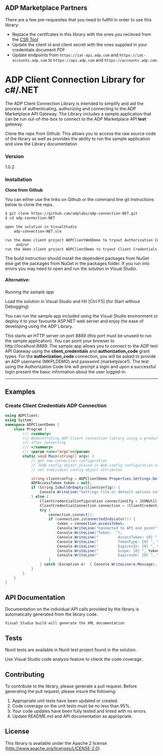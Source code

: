 ## ADP Marketplace Partners

There are a few pre-requesites that you need to fullfill in order to use this library:
- Replace the certifcates in this library with the ones you recieved from the [CSR Tool](https://apps.adp.com/apps/165104)
- Update the client id and client secret with the ones supplied in your credentials document PDF
- Update endpoints from ```https://iat-api.adp.com``` and ```https://iat-accounts.adp.com``` to  ```https://api.adp.com``` and ```https://accounts.adp.com```.

# ADP Client Connection Library for c#/.NET

The ADP Client Connection Library is intended to simplify and aid the process of authenticating, authorizing and connecting to the ADP Marketplace API Gateway. The Library includes a sample application that can be run out-of-the-box to connect to the ADP Marketplace API **test** gateway.

Clone the repo from Github: This allows you to access the raw source code of the library as well as provides the ability to run the sample application and view the Library documentation

### Version
1.0.2

### Installation

**Clone from Github**

You can either use the links on Github or the command line git instructions below to clone the repo.

```sh
$ git clone https://github.com/adplabs/adp-connection-NET.git
$ cd adp-connection-NET

open the solution in VisualStudio
    adp-connection-NET.sln

run the demo client project ADPClientWebDemo to tryout Authorization Code authentication demo
     and/or
run the demo client project ADPClientDemo to tryout Client Credentials authentication code demo

```

The build instruction should install the dependent packages from NuGet else get the packages from NuGet in the packages folder. If you run into errors you may need to open and run the solution in Visual Studio.

##### Alternative:
*Running the sample app*

Load the solution in Visual Studio and Hit [Ctrl F5] (for Start without Debugging)

You can run the sample app included using the Visual Studio environment or deploy it to your favourite ASP.NET web server and enjoy the ease of developing using the ADP Library.

This starts an HTTP server on port 8889 (this port must be unused to run the sample application). You can point your browser to http://localhost:8889. The sample app allows you to connect to the ADP test API Gateway using the **client_credentials** and **authorization_code** grant types. For the **authorization_code** connection, you will be asked to provide an ADP username (MKPLDEMO) and password (marketplace1). The test using the Authorization Code link will prompt a login and upon a successful login present the basic information about the user logged-in.


***

## Examples
### Create Client Credentials ADP Connection

```c#
using ADPClient;
using System;
namespace ADPClientDemo {
    class Program {
        /// <summary>
        /// Demonstrating ADP Client connection library using a product url to get data
        /// after connecting
        /// </summary>
        /// <param name="args"></param>
        static void Main(string[] args) {
            // get new connection configuration
            // JSON config object placed in Web.config configuration or
            // set individual config object attributes

            string clientconfig = ADPClientDemo.Properties.Settings.Default.ClientCredentialConfiguration;
            ADPAccessToken token = null;
            if (String.IsNullOrEmpty(clientconfig)) {
                Console.WriteLine("Settings file or default options not available.");
            } else {
                ClientCredentialConfiguration connectionCfg = JSONUtil.Deserialize<ClientCredentialConfiguration>(clientconfig);
                ClientCredentialConnection connection = (ClientCredentialConnection)ADPApiConnectionFactory.createConnection(connectionCfg);
                try {
                    connection.connect();
                    if (connection.isConnectedIndicator()) {
                        token = connection.accessToken;
                        Console.WriteLine("Connected to API end point");
                        Console.WriteLine("Token:  ");
                        Console.WriteLine("         AccessToken: {0} ", token.AccessToken);
                        Console.WriteLine("         TokenType: {0} ", token.TokenType);
                        Console.WriteLine("         ExpiresIn: {0} ", token.ExpiresIn);
                        Console.WriteLine("         Scope: {0} ", token.Scope);
                        Console.WriteLine("         ExpiresOn: {0} ", token.ExpiresOn);
                    }
                } catch (Exception e)  { Console.WriteLine(e.Message); }
            }
        }
    }
}
```


## API Documentation ##

Documentation on the individual API calls provided by the library is automatically generated from the library code.

```
Visual Studio build will generate the XML documentation
```

## Tests ##

Nunit tests are available in Nunit test project found in the solution.


Use Visual Studio code analysis feature to check the code coverage..


## Contributing ##

To contribute to the library, please generate a pull request. Before generating the pull request, please insure the following:

1. Appropriate unit tests have been updated or created.
2. Code coverage on the unit tests must be no less than 95%.
3. Your code updates have been fully tested and linted with no errors.
4. Update README.md and API documentation as appropriate.

## License ##

This library is available under the Apache 2 license (http://www.apache.org/licenses/LICENSE-2.0).


